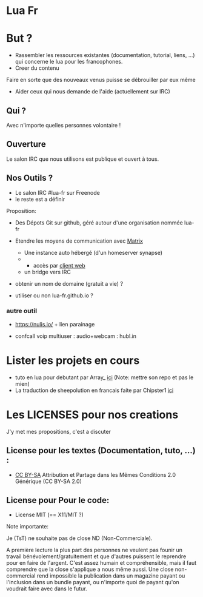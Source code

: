 
# Lua Fr

# But ?

* Rassembler les ressources existantes (documentation, tutorial, liens, ...) qui concerne le lua pour les francophones.
* Creer du contenu

Faire en sorte que des nouveaux venus puisse se débrouiller par eux même

* Aider ceux qui nous demande de l'aide (actuellement sur IRC)


## Qui ?

Avec n'importe quelles personnes volontaire !


## Ouverture

Le salon IRC que nous utilisons est publique et ouvert à tous.



## Nos Outils ?

* Le salon IRC #lua-fr sur Freenode
* le reste est a définir

Proposition:

* Des Dépots Git sur github, géré autour d'une organisation nommée lua-fr
* Etendre les moyens de communication avec [Matrix](matrix.org)
  * Une instance auto hébergé (d'un homeserver synapse)
  * + accès par [client web](https://riot.im/app/)
  * un bridge vers IRC

* obtenir un nom de domaine (gratuit a vie) ?
* utiliser ou non lua-fr.github.io ?


### autre outil

* https://nulis.io/ + lien parainage

* confcall voip multiuser : audio+webcam : hubl.in


# Lister les projets en cours

* tuto en lua pour debutant par Array_ [ici](https://github.com/tst2005/tuto-lua/blob/master/guideLua.md) (Note: mettre son repo et pas le mien)
* La traduction de sheepolution en francais faite par Chipster1 [ici](https://hammerdale.nsupdate.info/blog/post/sheepolution/avant_propos_trad_sheepolution/)

# Les LICENSES pour nos creations

J'y met mes propositions, c'est a discuter

## License pour les textes (Documentation, tuto, ...) :

* [CC BY-SA](https://creativecommons.org/licenses/by-sa/2.0/deed.fr) Attribution et Partage dans les Mêmes Conditions 2.0 Générique (CC BY-SA 2.0)


## License pour Pour le code:

* License MIT (== X11/MIT ?)


Note importante:

Je (TsT) ne souhaite pas de close ND (Non-Commerciale).

A première lecture la plus part des personnes ne veulent pas founir un travail bénévolement/gratuitement et que d'autres puissent le reprendre pour en faire de l'argent.
C'est assez humain et compréhensible, mais il faut comprendre que la close s'applique a nous même aussi.
Une close non-commercial rend impossible la publication dans un magazine payant ou l'inclusion dans un bundle payant, ou n'importe quoi de payant qu'on voudrait faire avec dans le futur.


